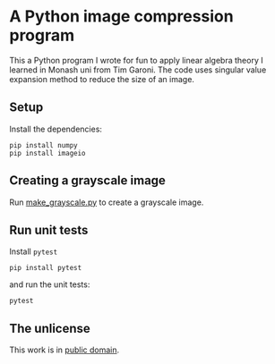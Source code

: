 # A Python image compression program

This a Python program I wrote for fun to apply linear algebra theory I learned in Monash uni from Tim Garoni. The code uses singular value expansion method to reduce the size of an image.

## Setup

Install the dependencies:

```
pip install numpy
pip install imageio
```


## Creating a grayscale image

Run [make_grayscale.py](make_grayscale.py) to create a grayscale image.


## Run unit tests

Install `pytest`

```
pip install pytest
```

and run the unit tests:

```
pytest
```

## The unlicense

This work is in [public domain](LICENSE).

